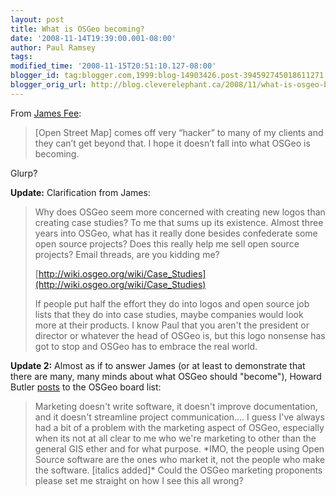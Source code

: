 ```yaml
---
layout: post
title: What is OSGeo becoming?
date: '2008-11-14T19:39:00.001-08:00'
author: Paul Ramsey
tags: 
modified_time: '2008-11-15T20:51:10.127-08:00'
blogger_id: tag:blogger.com,1999:blog-14903426.post-394592745018611271
blogger_orig_url: http://blog.cleverelephant.ca/2008/11/what-is-osgeo-becoming.html
---
```


From [James Fee](http://www.spatiallyadjusted.com/2008/11/13/where-is-metered-pricing-for-internal-mapping-applications/#comment-36491):

<blockquote>[Open Street Map] comes off very “hacker” to many of my clients and they can’t get beyond that. I hope it doesn’t fall into what OSGeo is becoming.</blockquote>

Glurp?

**Update:** Clarification from James:

<blockquote>Why does OSGeo seem more concerned with creating new logos than creating case studies? To me that sums up its existence. Almost three years into OSGeo, what has it really done besides confederate some open source projects? Does this really help me sell open source projects? Email threads, are you kidding me?

[http://wiki.osgeo.org/wiki/Case_Studies](http://wiki.osgeo.org/wiki/Case_Studies)

If people put half the effort they do into logos and open source job lists that they do into case studies, maybe companies would look more at their products.  I know Paul that you aren't the president or director or whatever the head of OSGeo is, but this logo nonsense has got to stop and OSGeo has to embrace the real world.</blockquote>

**Update 2:** Almost as if to answer James (or at least to demonstrate that there are many, many minds about what OSGeo should "become"), Howard Butler [posts](http://lists.osgeo.org/pipermail/board/2008-November/002775.html) to the OSGeo board list:

<blockquote>Marketing doesn't write software, it doesn't improve documentation,  and it doesn't streamline project communication.... I guess I've always had a bit of a problem with the marketing aspect  of OSGeo, especially when its not at all clear to me who we're  marketing to other than the general GIS ether and for what purpose.   *IMO, the people using Open Source software are the ones who market it, not the people who make the software. [italics added]* Could the OSGeo marketing  proponents please set me straight on how I see this all wrong?</blockquote>

